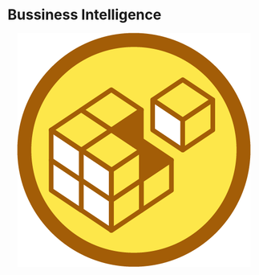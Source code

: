 <div aling="center"><h1> Bussiness Intelligence </h1></div>

<div align="center"> 
  <img src="readme_img/image-8-8838f9ca-41aa-4633-84a8-115989b5b338.webp"
  width="">
</div>


